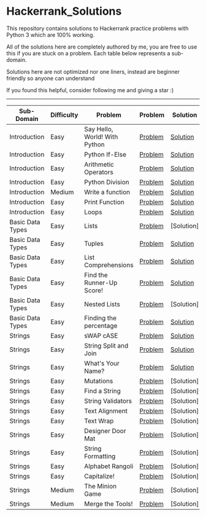 # Hackerrank_Solutions
This repository contains solutions to Hackerrank practice problems with Python 3 which are 100% working.

All of the solutions here are completely authored by me, you are free to use this if you are stuck on a problem.
Each table below represents a sub-domain.

Solutions here are not optimized nor one liners, instead are beginner friendly so anyone can understand 

If you found this helpful, consider following me and giving a star :)

- - - -

Sub-Domain        |  Difficulty  |  Problem                        |  Problem                                                                               | Solution
-------------     |  ----------- |  --------                       |  --------                                                                              | --------
Introduction      |  Easy        |  Say Hello, World! With Python  |  [Problem](https://www.hackerrank.com/challenges/py-hello-world)                       |  [Solution](https://github.com/Nithish-Krishna/Hackerrank_Solutions/blob/main/Practice-Python/Introduction/Say%20Hello%20World!%20With%20Python)         |
Introduction      |  Easy        |  Python If-Else                 |  [Problem](https://www.hackerrank.com/challenges/py-if-else)                           |  [Solution](https://github.com/Nithish-Krishna/Hackerrank_Solutions/blob/main/Practice-Python/Introduction/Python%20If-Else)                             |
Introduction      |  Easy        |  Arithmetic Operators           |  [Problem](https://www.hackerrank.com/challenges/python-arithmetic-operators)          |  [Solution](https://github.com/Nithish-Krishna/Hackerrank_Solutions/blob/main/Practice-Python/Introduction/Arithmetic%20Operators)                       |
Introduction      |  Easy        |  Python Division                |  [Problem](https://www.hackerrank.com/challenges/python-division)                      |  [Solution](https://github.com/Nithish-Krishna/Hackerrank_Solutions/blob/main/Practice-Python/Introduction/Python%20Division)                            |
Introduction      |  Medium      |  Write a function               |  [Problem](https://www.hackerrank.com/challenges/write-a-function)                     |  [Solution](https://github.com/Nithish-Krishna/Hackerrank_Solutions/blob/main/Practice-Python/Introduction/Write%20a%20function)                         |
Introduction      |  Easy        |  Print Function                 |  [Problem](https://www.hackerrank.com/challenges/python-print)                         |  [Solution](https://github.com/Nithish-Krishna/Hackerrank_Solutions/blob/main/Practice-Python/Introduction/Print%20Function)                             | 
Introduction      |  Easy        |  Loops                          |  [Problem](https://www.hackerrank.com/challenges/python-loops)                         |  [Solution](https://github.com/Nithish-Krishna/Hackerrank_Solutions/blob/main/Practice-Python/Introduction/Loops)                                        |
Basic Data Types  |  Easy        |  Lists                          |  [Problem](https://www.hackerrank.com/challenges/python-lists)                         |  [Solution]                                                                                                                                              |      
Basic Data Types  |  Easy        |  Tuples                         |  [Problem](https://www.hackerrank.com/challenges/python-tuples)                        |  [Solution](https://github.com/Nithish-Krishna/Hackerrank_Solutions/blob/main/Practice-Python/Basic%20Data%20Types/Tuples.py)                            |  
Basic Data Types  |  Easy        |  List Comprehensions            |  [Problem](https://www.hackerrank.com/challenges/list-comprehensions)                  |  [Solution](https://github.com/Nithish-Krishna/Hackerrank_Solutions/blob/main/Practice-Python/Basic%20Data%20Types/List%20Comprehensions.py)             |  
Basic Data Types  |  Easy        |  Find the Runner-Up Score!      |  [Problem](https://www.hackerrank.com/challenges/find-second-maximum-number-in-a-list) |  [Solution](https://github.com/Nithish-Krishna/Hackerrank_Solutions/blob/main/Practice-Python/Basic%20Data%20Types/Find%20the%20Runner-Up%20Score!.py)   |   
Basic Data Types  |  Easy        |  Nested Lists                   |  [Problem](https://www.hackerrank.com/challenges/nested-list)                          |  [Solution]                                                                                                                                              |                                                                                                                                                                                                
Basic Data Types  |  Easy        |  Finding the percentage         |  [Problem](https://www.hackerrank.com/challenges/finding-the-percentage)               |  [Solution](https://github.com/Nithish-Krishna/Hackerrank_Solutions/blob/main/Practice-Python/Basic%20Data%20Types/Finding%20the%20percentage.py)        |     
Strings           |  Easy        |  sWAP cASE                      |  [Problem](https://www.hackerrank.com/challenges/swap-case)                            |  [Solution](https://github.com/Nithish-Krishna/Hackerrank_Solutions/blob/main/Practice-Python/Strings/sWAP%20Case.py)                                    | 
Strings           |  Easy        |  String Split and Join          |  [Problem](https://www.hackerrank.com/challenges/python-string-split-and-join)         |  [Solution](https://github.com/Nithish-Krishna/Hackerrank_Solutions/blob/main/Practice-Python/Strings/String%20Split%20and%20Join.py)                    |  
Strings           |  Easy        |  What's Your Name?              |  [Problem](https://www.hackerrank.com/challenges/whats-your-name)                      |  [Solution](https://github.com/Nithish-Krishna/Hackerrank_Solutions/blob/main/Practice-Python/Strings/What's%20Your%20Name%3F.py)                        |
Strings           |  Easy        |  Mutations                      |  [Problem](https://www.hackerrank.com/challenges/python-mutations)                     |  [Solution]  |
Strings           |  Easy        |  Find a String                  |  [Problem](https://www.hackerrank.com/challenges/find-a-string)                        |  [Solution]  |
Strings           |  Easy        |  String Validators              |  [Problem](https://www.hackerrank.com/challenges/string-validators)                    |  [Solution]  |
Strings           |  Easy        |  Text Alignment                 |  [Problem](https://www.hackerrank.com/challenges/text-alignment)                       |  [Solution]  |
Strings           |  Easy        |  Text Wrap                      |  [Problem](https://www.hackerrank.com/challenges/text-wrap)                            |  [Solution]  |
Strings           |  Easy        |  Designer Door Mat              |  [Problem](https://www.hackerrank.com/challenges/designer-door-mat)                    |  [Solution]  |
Strings           |  Easy        |  String Formatting              |  [Problem](https://www.hackerrank.com/challenges/python-string-formatting)             |  [Solution]  |
Strings           |  Easy        |  Alphabet Rangoli               |  [Problem](https://www.hackerrank.com/challenges/alphabet-rangoli)                     |  [Solution]  |
Strings           |  Easy        |  Capitalize!                    |  [Problem](https://www.hackerrank.com/challenges/capitalize)                           |  [Solution]  |
Strings           |  Medium      |  The Minion Game                |  [Problem](https://www.hackerrank.com/challenges/the-minion-game)                      |  [Solution]  |
Strings           |  Medium      |  Merge the Tools!               |  [Problem](https://www.hackerrank.com/challenges/merge-the-tools)                      |  [Solution]  |
